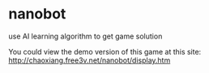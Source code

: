 nanobot
=======

use AI learning algorithm to get game solution

You could view the demo version of this game at this site:
http://chaoxiang.free3v.net/nanobot/display.htm
